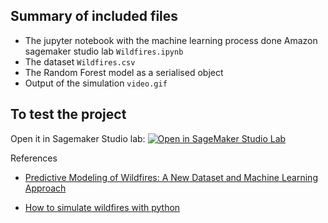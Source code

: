 ## Summary of included files

- The jupyter notebook with the machine learning process done Amazon sagemaker studio lab `Wildfires.ipynb`
- The dataset `Wildfires.csv`
- The Random Forest model as a serialised object
- Output of the simulation `video.gif`



## To test the project

Open it in Sagemaker Studio lab: 
[![Open in SageMaker Studio Lab](https://studiolab.sagemaker.aws/studiolab.svg)](https://8dd6shpox5gp5pz.studio.us-east-2.sagemaker.aws/studiolab/default/jupyter/lab/tree/sagemaker-studiolab-notebooks/AWS-disaster-response/Wildfires.ipynb) 
 

References
- [Predictive Modeling of Wildfires: A New Dataset and Machine Learning Approach](https://pdf.sciencedirectassets.com/271100/1-s2.0-S0379711219X00028/1-s2.0-S0379711218303941/am.pdf?X-Amz-Security-Token=IQoJb3JpZ2luX2VjEFMaCXVzLWVhc3QtMSJHMEUCIQCGBnF8JddFcIL77%2BM4y0cARiUTMypLs%2FExPRLAX%2BsjgQIgH2XGfPwWwiaSqLm5WkHpv5JJzwylfT3RN2fRSsVj6wUqgwQIjP%2F%2F%2F%2F%2F%2F%2F%2F%2F%2FARAEGgwwNTkwMDM1NDY4NjUiDAETElCpoiE0SOxkyyrXAzpzR2%2FLAjHBaDFMW4whSniOG2Hedg5RbPveXgNU1mPGhj6Oz%2FKThf5%2BsfZaz4UhA0emyZxHbRppEUpEmii4l9Pn3lPU%2FQJItFktjgvFMXBOyC%2FEF7URINF493oURcStp3cwmAIl4WZ6ZeD7%2F9TPbUJ2khW348Lcqi1iBaI6rJH9O3nHXeFFariOhRFxaraz7fFd%2B65t1CQTpR%2FTwZyoDWHdSfjoeoW4Ecpj8jwvV8TOsUxyNprZXX9XpJt1GraF9sIIDutBVWor0evxo9K4vmZ47hVXzfH5ObYQ4JNBiD2PXJqBUO9CzW2hpENqi5YC%2Fz3vGKbdNx5uzY26YHKO%2F9BR%2FcuTg5forNfvwUF1w8WCn6SMx6KCK%2FeQbxT1IsYXWexDwo7LQTVoWl6nyuPhtgl9iqmRmqqoMDKF1qDXhr4oTmhZPqq9t5Y%2FytZ2xQGLptV832s%2FSK8DJgZzOgbUJb3JAvwlhon9IFC5Nsd8Hr%2FrhanKj2a%2FAsloSVfLSaJBby6OM%2BtJMIdA%2Bv2VVWk90X7rsg2CUt6dcYsSAB6%2Bqn8boJ0JsUu0awghrdcjOQKSLR4NFj8RUYfQUIxP%2BJeXSpoW4Z8ZfcBF%2F%2Bqb%2FdINXbA8m9QIYmlxJzC9jvSPBjqlAaQ1hKa%2BQLv%2BVDFKUxArBbx9JWru7W2OjauvtJcwBl8WKrnJkgtq4WvaZl8M0q34BtUOAUGZQqxZ%2BOPvp6W8Df377ovwbhc%2FrS07r2soW2pIHX2QKV5OukZ7ANOeohquv8TkhMmYQi4XkDvnXKPxJujh6tA4ZOvyQa992HV3u9PdzNHhQ5rvcpAX7vAkKYmmO2k%2BOvE7ez7zp%2FGrftco%2BVaGZ2zRcw%3D%3D&X-Amz-Algorithm=AWS4-HMAC-SHA256&X-Amz-Date=20220204T114927Z&X-Amz-SignedHeaders=host&X-Amz-Expires=300&X-Amz-Credential=ASIAQ3PHCVTYQQVHBCQE%2F20220204%2Fus-east-1%2Fs3%2Faws4_request&X-Amz-Signature=105f44320308b3aa81336ef300831b2c111da5fca475355d10d0594649bccf10&hash=6e5cf2719f6409013fc0ca0b735b617cb48b73635ab255e05e41c4e42b4a9525&host=68042c943591013ac2b2430a89b270f6af2c76d8dfd086a07176afe7c76c2c61&pii=S0379711218303941&tid=pdf-10c6c5d8-5edd-420f-9d36-0e4f70bfa8d9&sid=7e7f4a2654f7754682087e3287c2e6bb6e53gxrqb&type=client)

-  [How to simulate wildfires with python](https://medium.com/@tetraktyz/how-to-simulate-wildfires-with-python-6562e2eed266)
